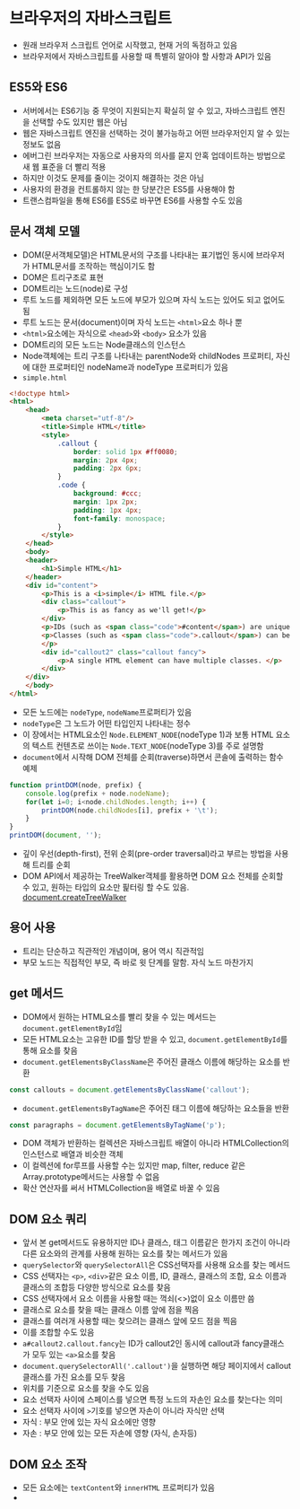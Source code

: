 # 브라우저의 자바스크립트 
- 원래 브라우저 스크립트 언어로 시작했고, 현재 거의 독점하고 있음
- 브라우저에서 자바스크립트를 사용할 때 특별히 알아야 할 사항과 API가 있음 

## ES5와 ES6
- 서버에서는 ES6기능 중 무엇이 지원되는지 확실히 알 수 있고, 자바스크립트 엔진을 선택할 수도 있지만 웹은 아님 
- 웹은 자바스크립트 엔진을 선택하는 것이 불가능하고 어떤 브라우저인지 알 수 있는 정보도 없음 
- 에버그린 브라우저는 자동으로 사용자의 의사를 묻지 안혹 업데이트하는 방법으로 새 웹 표준을 더 빨리 적용
- 하지만 이것도 문제를 줄이는 것이지 해결하는 것은 아님 
- 사용자의 환경을 컨트롤하지 않는 한 당분간은 ES5를 사용해야 함 
- 트랜스컴파일을 통해 ES6를 ES5로 바꾸면 ES6를 사용할 수도 있음 

## 문서 객체 모델 
- DOM(문서객체모델)은 HTML문서의 구조를 나타내는 표기법인 동시에 브라우저가 HTML문서를 조작하는 핵심이기도 함 
- DOM은 트리구조로 표현 
- DOM트리는 노드(node)로 구성 
- 루트 노드를 제외하면 모든 노드에 부모가 있으며 자식 노드는 있어도 되고 없어도 됨 
- 루트 노드는 문서(document)이며 자식 노드는 `<html>`요소 하나 뿐
- `<html>`요소에는 자식으로 `<head>`와 `<body>` 요소가 있음 
- DOM트리의 모든 노드는 Node클래스의 인스턴스 
- Node객체에는 트리 구조를 나타내는 parentNode와 childNodes 프로퍼티, 자신에 대한 프로퍼티인 nodeName과 nodeType 프로퍼티가 있음 
- `simple.html`
```html
<!doctype html>
<html>
    <head>
        <meta charset="utf-8"/>
        <title>Simple HTML</title>
        <style>
            .callout {
                border: solid 1px #ff0080;
                margin: 2px 4px;
                padding: 2px 6px;
            }
            .code {
                background: #ccc;
                margin: 1px 2px;
                padding: 1px 4px;
                font-family: monospace;
            }
        </style>
    </head>
    <body>
    <header>
        <h1>Simple HTML</h1>
    </header>
    <div id="content">
        <p>This is a <i>simple</i> HTML file.</p>
        <div class="callout">
            <p>This is as fancy as we'll get!</p>
        </div>
        <p>IDs (such as <span class="code">#content</span>) are unique (there can only be one per page).</p>
        <p>Classes (such as <span class="code">.callout</span>) can be used on many elements.</p>
        </p>
        <div id="callout2" class="callout fancy">
            <p>A single HTML element can have multiple classes. </p>
        </div>
    </div>
    </body>
</html>
```
- 모든 노드에는 `nodeType`, `nodeName`프로퍼티가 있음
- `nodeType`은 그 노드가 어떤 타입인지 나타내는 정수
- 이 장에서는 HTML요소인 `Node.ELEMENT_NODE`(nodeType 1)과 보통 HTML 요소의 텍스트 컨텐츠로 쓰이는 `Node.TEXT_NODE`(nodeType 3)를 주로 설명함
- `document`에서 시작해 DOM 전체를 순회(traverse)하면서 콘솔에 출력하는 함수 예제
```javascript
function printDOM(node, prefix) {
    console.log(prefix + node.nodeName);
    for(let i=0; i<node.childNodes.length; i++) {
        printDOM(node.childNodes[i], prefix + '\t');
    }
}
printDOM(document, '');
```
- 깊이 우선(depth-first), 전위 순회(pre-order traversal)라고 부르는 방법을 사용해 트리를 순회
- DOM API에서 제공하는 TreeWalker객체를 활용하면 DOM 요소 전체를 순회할 수 있고, 원하는 타입의 요소만 핉터링 할 수도 있음. [document.createTreeWalker](https://developer.mozilla.org/en-US/docs/Web/API/Document/createTreeWalker)

## 용어 사용
- 트리는 단순하고 직관적인 개념이며, 용어 역시 직관적임
- 부모 노드는 직접적인 부모, 즉 바로 윗 단계를 말함. 자식 노드 마찬가지

## get 메서드
- DOM에서 원하는 HTML요소를 빨리 찾을 수 있는 메서드는 `document.getElementById`임 
- 모든 HTML요소는 고유한 ID를 할당 받을 수 있고, `document.getElementById`를 통해 요소를 찾음
- `document.getElementsByClassName`은 주어진 클래스 이름에 해당하는 요소를 반환 
```javascript
const callouts = document.getElementsByClassName('callout');
```
- `document.getElementsByTagName`은 주어진 태그 이름에 해당하는 요소들을 반환
```javascript
const paragraphs = document.getElementsByTagName('p');
```
- DOM 객체가 반환하는 컬렉션은 자바스크립트 배열이 아니라 HTMLCollection의 인스턴스로 배열과 비슷한 객체
- 이 컬렉션에 for루프를 사용할 수는 있지만 map, filter, reduce 같은 Array.prototype메서드는 사용할 수 없음 
- 확산 연산자를 써서 HTMLCollection을 배열로 바꿀 수 있음 

## DOM 요소 쿼리
- 앞서 본 get메서드도 유용하지만 ID나 클래스, 태그 이름같은 한가지 조건이 아니라 다른 요소와의 관계를 사용해 원하는 요소를 찾는 메서드가 있음 
- `querySelector`와 `querySelectorAll`은 CSS선택자를 사용해 요소를 찾는 메서드
- CSS 선택자는 `<p>`, `<div>`같은 요소 이름, ID, 클래스, 클래스의 조합, 요소 이름과 클래스의 조합등 다양한 방식으로 요소를 찾음 
- CSS 선택자에서 요소 이름을 사용할 때는 꺽쇠(<>)없이 요소 이름만 씀
- 클래스로 요소를 찾을 때는 클래스 이름 앞에 점을 찍음
- 클래스를 여러개 사용할 때는 찾으려는 클래스 앞에 모드 점을 찍음
- 이를 조합할 수도 있음
- `a#callout2.callout.fancy`는 ID가 callout2인 동시에 callout과 fancy클래스가 모두 있는 `<a>`요소를 찾음 
- `document.querySelectorAll('.callout')`을 실행하면 해당 페이지에서 callout클래스를 가진 요소를 모두 찾음
- 위치를 기준으로 요소를 찾을 수도 있음 
- 요소 선택자 사이에 스페이스를 넣으면 특정 노드의 자손인 요소를 찾는다는 의미
- 요소 선택자 사이에 `>`기호를 넣으면 자손이 아니라 자식만 선택
- 자식 : 부모 안에 있는 자식 요소에만 영향
- 자손 : 부모 안에 있는 모든 자손에 영향 (자식, 손자등)

## DOM 요소 조작
- 모든 요소에는 `textContent`와 `innerHTML` 프로퍼티가 있음 
- 
